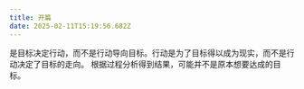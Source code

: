 ```yaml
---
title: 开篇
date: 2025-02-11T15:19:56.682Z
---
```


是目标决定行动，而不是行动导向目标。行动是为了目标得以成为现实，而不是行动决定了目标的走向。 根据过程分析得到结果，可能并不是原本想要达成的目标。